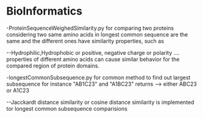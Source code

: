 # BioInformatics
-ProteinSequenceWeighedSimilarity.py for comparing two proteins considering two same amino acids in longest common sequence are the same and the different ones have similarity properties, such as 
 	
--Hydrophilic,Hydrophobic or positive, negative charge or polarity .... properties of different amino acids can cause similar behavior for the compared region of protein domains.
 	
-longestCommonSubsequence.py for common method to find out largest subsequence
for instance "AB1C23" and "A1BC23" returns --> either ABC23 or A1C23

--Jacckardt distance similarity or cosine distance similarity is implemented tor longest common subsequence comparisions
